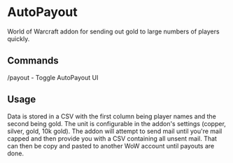# AutoPayout

World of Warcraft addon for sending out gold to large numbers of players quickly.

## Commands

/payout - Toggle AutoPayout UI

## Usage

Data is stored in a CSV with the first column being player names and the second being gold. The unit is configurable in the addon's settings (copper, silver, gold, 10k gold). The addon will attempt to send mail until you're mail capped and then provide you with a CSV containing all unsent mail. That can then be copy and pasted to another WoW account until payouts are done.

